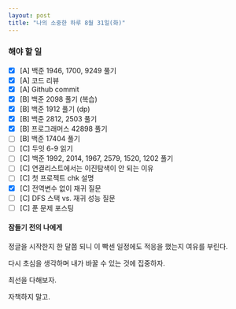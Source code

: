```yaml
---
layout: post
title: "나의 소중한 하루 8월 31일(화)"
---
```


### 해야 할 일

- [x] [A] 백준 1946, 1700, 9249 풀기
- [x] [A] 코드 리뷰
- [x] [A] Github commit
- [x] [B] 백준 2098 풀기 (복습)
- [x] [B] 백준 1912 풀기 (dp)
- [x] [B] 백준 2812, 2503 풀기
- [x] [B] 프로그래머스 42898 풀기
- [ ] [B] 백준 17404 풀기
- [ ] [C] 두잇 6-9 읽기
- [ ] [C] 백준 1992, 2014, 1967, 2579, 1520, 1202 풀기
- [ ] [C] 연결리스트에서는 이진탐색이 안 되는 이유
- [ ] [C] 첫 프로젝트 chk 설명
- [x] [C] 전역변수 없이 재귀 질문
- [ ] [C] DFS 스택 vs. 재귀 성능 질문
- [ ] [C] 푼 문제 포스팅

#### 잠들기 전의 나에게

정글을 시작한지 한 달쯤 되니 이 빡센 일정에도 적응을 했는지 여유를 부린다.

다시 초심을 생각하며 내가 바꿀 수 있는 것에 집중하자.

최선을 다해보자.

자책하지 말고.

